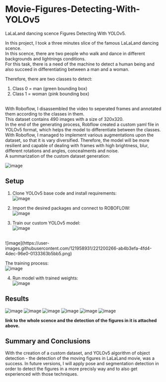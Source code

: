 # Movie-Figures-Detecting-With-YOLOv5

LaLaLand dancing scence Figures Detecting With YOLOv5.

In this project, I took a three minutes slice of the famous LaLaLand dancing scence.<br>
In this scence, there are two people who walk and dance in different backgrounds and lightnings conditions.<br>
For this task, there is a need of the machine to detect a human being and also succeed in differentiating between a man and a woman.<br>

Therefore, there are two classes to detect:<br>
1. Class 0 = man (green bounding box)
2. Class 1 = woman (pink bounding box)
<br>
With Roboflow, I disassembled the video to seperated frames and annotated them according to the classes in them.<br>
This dataset contains 490 images with a size of 320x320.<br>
In the end of the generating process, Robflow created a custom yaml file in YOLOv5 format, which helps the model to differentiate between the classes.
With Roboflow, I managed to implement various augmentations upon the dataset, so that it is vary diversified. Therefore, the model will be more resilient and capable of dealing with frames with high brightness, blur, different rotations and angles, concealments and noise.

<br>
A summarization of the custom dataset generation:

![image](https://user-images.githubusercontent.com/121958931/220985357-962bca8c-5e70-4fab-8562-ad8a69bab14a.png)

## Setup

1. Clone YOLOv5 base code and install requirements:<br>
![image](https://user-images.githubusercontent.com/121958931/221199978-5398b993-be62-4d56-a2fd-fb0320e5dda8.png)


2. Import the desired packages and connect to ROBOFLOW:<br>
![image](https://user-images.githubusercontent.com/121958931/221200074-6eb15bb7-2eaf-4828-825f-74ff0c1a5fd4.png)


3. Train our custom YOLOv5 model:<br>
![image](https://user-images.githubusercontent.com/121958931/221200114-7ba017ec-802d-4710-af85-bac62b361696.png)
<br>
![image](https://user-images.githubusercontent.com/121958931/221200266-ab4b3efa-4fd4-4dec-96e0-0133363b5bb5.png)

The training process:<br>
![image](https://user-images.githubusercontent.com/121958931/221200144-e33ea665-16dd-4a6c-850a-75409fb6ead2.png)

4. Run model with trained weights:<br>
![image](https://user-images.githubusercontent.com/121958931/221200372-f9a48d05-0cfe-4ff9-9a4d-528dccc058bf.png)

## Results 

![image](https://user-images.githubusercontent.com/121958931/221201060-a905c716-281c-4a4c-a9ea-ef4cc77c67e7.png)
![image](https://user-images.githubusercontent.com/121958931/221201088-d05b9ed4-d194-4efd-86ef-4f19f456fba9.png)
![image](https://user-images.githubusercontent.com/121958931/221201106-2937db58-3b84-419b-b7f2-8eec241ddc24.png)
![image](https://user-images.githubusercontent.com/121958931/221201124-ebe17b59-9467-46ad-926c-60145c4e8f1b.png)
![image](https://user-images.githubusercontent.com/121958931/221201167-ccda313c-c95c-4f78-89ea-3f4a40394d75.png)
![image](https://user-images.githubusercontent.com/121958931/221201145-3fa01688-bffd-49c4-a22c-9b4847beae69.png)

**link to the whole scence and the detection of the figures in it is attached above.**


## Summary and Conclusions

With the creation of a custom dataset, and YOLOv5 algorithm of object detection - the detection of the moving figures in LaLaLand movie, was a success.
In future versions, I will apply pose and segmentation detection in order to detect the figures in a more precisly way and to also get experienced with those techniques. 
